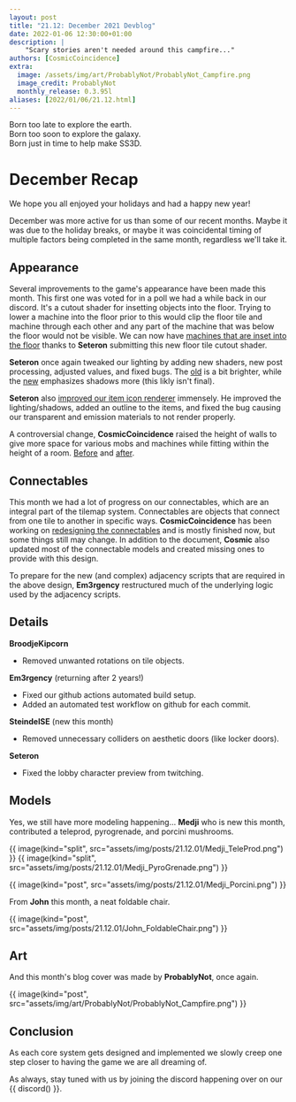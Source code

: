 ```yaml
---
layout: post
title: "21.12: December 2021 Devblog"
date: 2022-01-06 12:30:00+01:00
description: |
    "Scary stories aren't needed around this campfire..."
authors: [CosmicCoincidence]
extra:
  image: /assets/img/art/ProbablyNot/ProbablyNot_Campfire.png
  image_credit: ProbablyNot
  monthly_release: 0.3.95l
aliases: [2022/01/06/21.12.html]
---
```


Born too late to explore the earth.<br>
Born too soon to explore the galaxy.<br>
Born just in time to help make SS3D.

# December Recap

We hope you all enjoyed your holidays and had a happy new year!

December was more active for us than some of our recent months. Maybe it was due to the holiday breaks, or maybe it was coincidental timing of multiple factors being completed in the same month, regardless we'll take it. 

## Appearance

Several improvements to the game's appearance have been made this month. This first one was voted for in a poll we had a while back in our discord. It's a cutout shader for insetting objects into the floor. Trying to lower a machine into the floor prior to this would clip the floor tile and machine through each other and any part of the machine that was below the floor would not be visible. We can now have [machines that are inset into the floor](/assets/img/posts/21.12.01/FloorShader.png) thanks to **Seteron** submitting this new floor tile cutout shader.

**Seteron** once again tweaked our lighting by adding new shaders, new post processing, adjusted values, and fixed bugs. The [old](https://user-images.githubusercontent.com/38957910/146114991-d3cfd4ca-df31-432a-a6df-aecce69fadb0.PNG) is a bit brighter, while the [new](https://user-images.githubusercontent.com/38957910/146115003-5b76c603-3480-43cc-bd89-734df0795f26.PNG) emphasizes shadows more (this likly isn't final).

**Seteron** also [improved our item icon renderer](/assets/img/posts/21.12.01/ItemRender.png) immensely. He improved the lighting/shadows, added an outline to the items, and fixed the bug causing our transparent and emission materials to not render properly.

A controversial change, **CosmicCoincidence** raised the height of walls to give more space for various mobs and machines while fitting within the height of a room. [Before](https://user-images.githubusercontent.com/41941008/147019311-28dabad8-c6c8-40c7-803a-f80cad13ed3a.png) and [after](https://user-images.githubusercontent.com/41941008/147019002-c40195a7-3d6a-497d-ae73-52b97c443732.png).

## Connectables

This month we had a lot of progress on our connectables, which are an integral part of the tilemap system. Connectables are objects that connect from one tile to another in specific ways. **CosmicCoincidence** has been working on [redesigning the connectables](https://docs.google.com/document/d/1ful7_gIJo7e74i9LMQuYMpjZMH2V1aT90mwlrQ0hcgE/edit?usp=sharing) and is mostly finished now, but some things still may change. In addition to the document, **Cosmic** also updated most of the connectable models and created missing ones to provide with this design.

To prepare for the new (and complex) adjacency scripts that are required in the above design, **Em3rgency** restructured much of the underlying logic used by the adjacency scripts.

## Details

**BroodjeKipcorn**
- Removed unwanted rotations on tile objects.

**Em3rgency** (returning after 2 years!)
- Fixed our github actions automated build setup.
- Added an automated test workflow on github for each commit.

**SteindelSE** (new this month)
- Removed unnecessary colliders on aesthetic doors (like locker doors).

**Seteron**
- Fixed the lobby character preview from twitching.

## Models

Yes, we still have more modeling happening... **Medji** who is new this month, contributed a teleprod, pyrogrenade, and porcini mushrooms.

<div class='horizontal-2' markdown='1'>
  {{ image(kind="split", src="assets/img/posts/21.12.01/Medji_TeleProd.png") }}
  {{ image(kind="split", src="assets/img/posts/21.12.01/Medji_PyroGrenade.png") }}
</div>

{{ image(kind="post", src="assets/img/posts/21.12.01/Medji_Porcini.png") }}

From **John** this month, a neat foldable chair.

{{ image(kind="post", src="assets/img/posts/21.12.01/John_FoldableChair.png") }}

## Art

And this month's blog cover was made by **ProbablyNot**, once again.

{{ image(kind="post", src="assets/img/art/ProbablyNot/ProbablyNot_Campfire.png") }}

## Conclusion

As each core system gets designed and implemented we slowly creep one step closer to having the game we are all dreaming of.

As always, stay tuned with us by joining the discord happening over on our {{ discord() }}.
